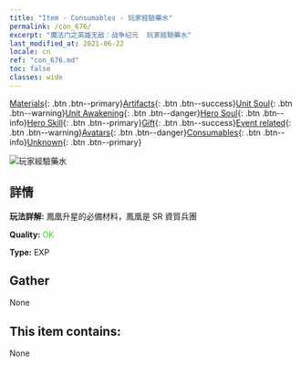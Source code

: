 ```yaml
---
title: "Item - Consumables - 玩家經驗藥水"
permalink: /con_676/
excerpt: "魔法门之英雄无敌：战争纪元  玩家經驗藥水"
last_modified_at: 2021-06-22
locale: cn
ref: "con_676.md"
toc: false
classes: wide
---
```

 [Materials](/ItemsCN/){: .btn .btn--primary}[Artifacts](/ItemsCN/Artifacts/){: .btn .btn--success}[Unit Soul](/ItemsCN/UnitSoul/){: .btn .btn--warning}[Unit Awakening](/ItemsCN/UnitAwakening/){: .btn .btn--danger}[Hero Soul](/ItemsCN/HeroSoul/){: .btn .btn--info}[Hero Skill](/ItemsCN/HeroSkill/){: .btn .btn--primary}[Gift](/ItemsCN/Gift/){: .btn .btn--success}[Event related](/ItemsCN/Events/){: .btn .btn--warning}[Avatars](/ItemsCN/Avatars/){: .btn .btn--danger}[Consumables](/ItemsCN/Consumables/){: .btn .btn--info}[Unknown](/ItemsCN/Unknown/){: .btn .btn--primary}

 ![玩家經驗藥水](/images/t/i_501.png)

## 詳情
 **玩法詳解:** 鳳凰升星的必備材料，鳳凰是 SR 資質兵團

 **Quality:** <span style="color: #32CD32">OK</span>

 **Type:** EXP

## Gather

  None

## This item contains:

  None

